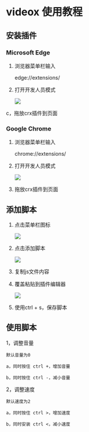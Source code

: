 # videox 使用教程

## 安装插件

### Microsoft Edge

1. 浏览器菜单栏输入

    edge://extensions/

2. 打开开发人员模式

    ![](todo1.png)

c，拖放crx插件到页面

### Google Chrome

1. 浏览器菜单栏输入

    chrome://extensions/

2. 打开开发人员模式

    ![](todo5.png)

3. 拖放crx插件到页面

## 添加脚本

1. 点击菜单栏图标

    ![](todo2.png)

2. 点击添加脚本

    ![](todo3.png)

3. 复制js文件内容

4. 覆盖粘贴到插件编辑器
    
    ![](todo4.png)

5. 使用ctrl + s，保存脚本

## 使用脚本

1，调整音量

    默认音量为0

    a，同时按住 ctrl +，增加音量

    b，同时按住 ctrl -，减小音量

2，调整速度

    默认速度为2

    a，同时按住 ctrl >，增加速度

    b，同时安装 ctrl <，减小速度